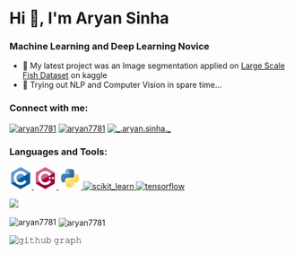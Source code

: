 <!-- ### <img src="https://media.giphy.com/media/hvRJCLFzcasrR4ia7z/giphy.gif" width="30px"> Hello visitor!!!😄

[![Github](https://img.shields.io/badge/-Github-330c83?style=flat&logo=Github&logoColor=white)](https://github.com/aryan7781)
[![Twitter](https://img.shields.io/badge/-Twitter-330c83?style=flat&logo=Twitter&logoColor=white)](https://twitter.com/aryansinha7781)
[![Instagram](https://img.shields.io/badge/-Instagram-330c83?style=flat&labelColor=330c83&logo=instagram&logoColor=white)](https://www.instagram.com/_.aryan.sinha._/)
[![Gmail](https://img.shields.io/badge/-Gmail-330c83?style=flat&logo=Gmail&logoColor=white)](mailto:aryansinhagya05@gmail.com)
[![Kaggle](https://img.shields.io/badge/-Kaggle-330c83?style=flat&logo=Kaggle&logoColor=white)](https://www.kaggle.com/aryan7781)
## **About me!!!**
	Computer Engineering Undergrad at IIIT, Bhubaneshwar
	Machine Learning And Deep Learning novice
	
## **Skills**
	Languages: C, C++ and Python
	Libraries familiar with: Numpy, Pandas, Matplotlib, Seaborn, Scikit-Learn, Tensorflow and Keras
	Sectors: Competitve Programming, Data Science and Machine Learning
 -->
 
 <h1 align="left">Hi 👋, I'm Aryan Sinha</h1>
<h3 align="left">Machine Learning and Deep Learning Novice</h3>

- 🔭 My latest project was an Image segmentation applied on [Large Scale Fish Dataset](https://www.kaggle.com/aryan7781/transfer-model-vgg-16) on kaggle
- 🔭 Trying out NLP and Computer Vision in spare time...

<h3 align="left">Connect with me:</h3>
<p align="left">
<a href="https://linkedin.com/in/aryan7781" target="blank"><img align="center" src="https://raw.githubusercontent.com/rahuldkjain/github-profile-readme-generator/master/src/images/icons/Social/linked-in-alt.svg" alt="aryan7781" height="30" width="40" /></a>
<a href="https://kaggle.com/aryan7781" target="blank"><img align="center" src="https://raw.githubusercontent.com/rahuldkjain/github-profile-readme-generator/master/src/images/icons/Social/kaggle.svg" alt="aryan7781" height="30" width="40" /></a>
<a href="https://instagram.com/_.aryan.sinha._" target="blank"><img align="center" src="https://raw.githubusercontent.com/rahuldkjain/github-profile-readme-generator/master/src/images/icons/Social/instagram.svg" alt="_.aryan.sinha._" height="30" width="40" /></a>
</p>

<h3 align="left">Languages and Tools:</h3>
<p align="left"> <a href="https://www.cprogramming.com/" target="_blank"> <img src="https://raw.githubusercontent.com/devicons/devicon/master/icons/c/c-original.svg" alt="c" width="40" height="40"/> </a> <a href="https://www.w3schools.com/cpp/" target="_blank"> <img src="https://raw.githubusercontent.com/devicons/devicon/master/icons/cplusplus/cplusplus-original.svg" alt="cplusplus" width="40" height="40"/> </a> <a href="https://www.python.org" target="_blank"> <img src="https://raw.githubusercontent.com/devicons/devicon/master/icons/python/python-original.svg" alt="python" width="40" height="40"/> </a> <a href="https://scikit-learn.org/" target="_blank"> <img src="https://upload.wikimedia.org/wikipedia/commons/0/05/Scikit_learn_logo_small.svg" alt="scikit_learn" width="40" height="40"/>
	</a> <a href="https://www.tensorflow.org" target="_blank"> <img src="https://www.vectorlogo.zone/logos/tensorflow/tensorflow-icon.svg" alt="tensorflow" width="40" height="40"/> </a> </p>

![](https://visitor-badge.laobi.icu/badge?page_id=aryan7781.aryan7781)   <br/> 

<p><img align="left" src="https://github-readme-stats.vercel.app/api/top-langs?username=aryan7781&show_icons=true&locale=en&layout=compact" alt="aryan7781" /></p>

<p>&nbsp;<img align="center" src="https://github-readme-stats.vercel.app/api?username=aryan7781&show_icons=true&locale=en" alt="aryan7781" /></p>

                                                                                                                          
![𝚐𝚒𝚝𝚑𝚞𝚋 𝚐𝚛𝚊𝚙𝚑](https://activity-graph.herokuapp.com/graph?username=aryan7781&bg_color=000000&color=0538FB&line=0507FB&area_color=7DCDFB&point=7DCDFB&hide_border=true&area=true)
